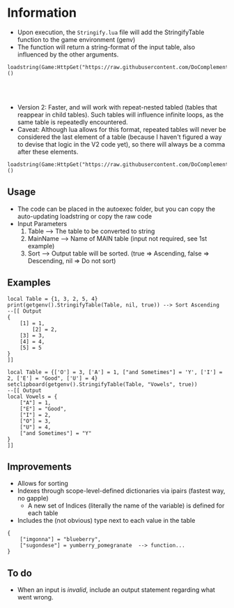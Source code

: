 # Information
- Upon execution, the `Stringify.lua` file will add the StringifyTable function to the game environment (genv)
- The function will return a string-format of the input table, also influenced by the other arguments.

```   
loadstring(Game:HttpGet("https://raw.githubusercontent.com/DoComplement/Roblox/main/Library/TableToString/StringifyTable.lua"))()
``` 
<br /><br />
- Version 2: Faster, and will work with repeat-nested tabled (tables that reappear in child tables). Such tables will influence infinite loops, as the same table is repeatedly encountered.   
- Caveat: Although lua allows for this format, repeated tables will never be considered the last element of a table (because I haven't figured a way to devise that logic in the V2 code yet), so there will always be a comma after these elements.   
```
loadstring(Game:HttpGet("https://raw.githubusercontent.com/DoComplement/Roblox/main/Library/TableToString/StringifyTableV2.lua"))()
```


## Usage
- The code can be placed in the autoexec folder, but you can copy the auto-updating loadstring or copy the raw code 
- Input Parameters
    1) <tuple> Table	 --> The table to be converted to string
    2) <string> MainName --> Name of MAIN table (input not required, see 1st example)
    3) <boolean> Sort 	 --> Output table will be sorted. (true => Ascending, false => Descending, nil => Do not sort)

## Examples
```  
local Table = {1, 3, 2, 5, 4}
print(getgenv().StringifyTable(Table, nil, true)) --> Sort Ascending
--[[ Output
{
	[1] = 1,
    	[2] = 2,
	[3] = 3,
	[4] = 4,
	[5] = 5
}
]]   
```
```
local Table = {['O'] = 3, ['A'] = 1, ["and Sometimes"] = 'Y', ['I'] = 2, ['E'] = "Good", ['U'] = 4}
setclipboard(getgenv().StringifyTable(Table, "Vowels", true))
--[[ Output
local Vowels = {
	["A"] = 1,
	["E"] = "Good",
	["I"] = 2,
	["O"] = 3,
	["U"] = 4,
	["and Sometimes"] = "Y"
}
]]
```

## Improvements
- Allows for sorting 
- Indexes through scope-level-defined dictionaries via ipairs (fastest way, no gapple)  
    - A new set of Indices (literally the name of the variable) is defined for each table  
- Includes the (not obvious) type next to each value in the table
```  
{ 
    ["imgonna"] = "blueberry", 
    ["sugondese"] = yumberry_pomegranate  --> function...   
}
```  

## To do
- When an input is _invalid_, include an output statement regarding what went wrong.
